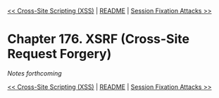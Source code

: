 [&lt;&lt; Cross-Site Scripting (XSS)](ch175-cross-site-scripting--xss-.md) | [README](README.md) | [Session Fixation Attacks &gt;&gt;](ch177-session-fixation-attacks.md)

# Chapter 176. XSRF (Cross-Site Request Forgery)

*Notes forthcoming*

[&lt;&lt; Cross-Site Scripting (XSS)](ch175-cross-site-scripting--xss-.md) | [README](README.md) | [Session Fixation Attacks &gt;&gt;](ch177-session-fixation-attacks.md)